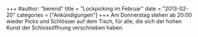 +++
#author: "berend"
title = "Lockpicking im Februar"
date = "2013-02-20"
categories = ["Ankündigungen"]
+++
Am Donnerstag stehen ab 20:00 wieder Picks und Schlösser auf dem Tisch, für
alle, die sich der hohen Kunst der Schlossöffnung verschrieben haben.


